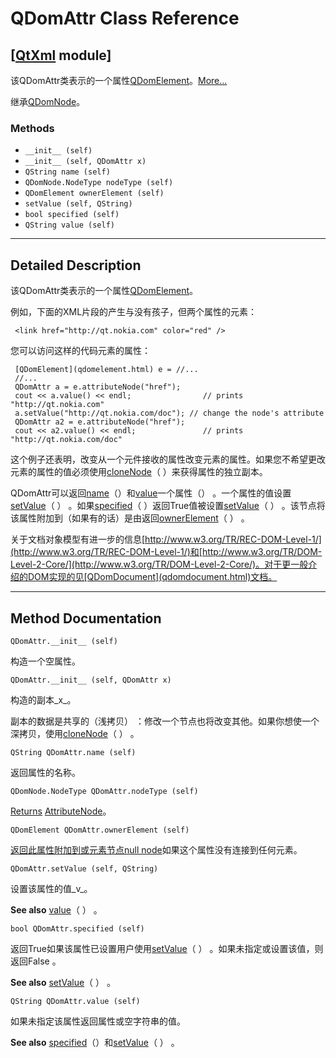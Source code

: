 # QDomAttr Class Reference

## [[QtXml](index.htm) module]

该QDomAttr类表示的一个属性[QDomElement](qdomelement.html)。[More...](#details)

继承[QDomNode](qdomnode.html)。

### Methods

*   `__init__ (self)`
*   `__init__ (self, QDomAttr x)`
*   `QString name (self)`
*   `QDomNode.NodeType nodeType (self)`
*   `QDomElement ownerElement (self)`
*   `setValue (self, QString)`
*   `bool specified (self)`
*   `QString value (self)`

* * *

## Detailed Description

该QDomAttr类表示的一个属性[QDomElement](qdomelement.html)。

例如，下面的XML片段的产生与没有孩子，但两个属性的元素：

```
 <link href="http://qt.nokia.com" color="red" />

```

您可以访问这样的代码元素的属性：

```
 [QDomElement](qdomelement.html) e = //...
 //...
 QDomAttr a = e.attributeNode("href");
 cout << a.value() << endl;                // prints "http://qt.nokia.com"
 a.setValue("http://qt.nokia.com/doc"); // change the node's attribute
 QDomAttr a2 = e.attributeNode("href");
 cout << a2.value() << endl;               // prints "http://qt.nokia.com/doc"

```

这个例子还表明，改变从一个元件接收的属性改变元素的属性。如果您不希望更改元素的属性的值必须使用[cloneNode](qdomnode.html#cloneNode)（ ）来获得属性的独立副本。

QDomAttr可以返回[name](qdomattr.html#name)（）和[value](qdomattr.html#value)一个属性（） 。一个属性的值设置[setValue](qdomattr.html#setValue)（ ） 。如果[specified](qdomattr.html#specified)（ ）返回True值被设置[setValue](qdomattr.html#setValue)（ ） 。该节点将该属性附加到（如果有的话）是由返回[ownerElement](qdomattr.html#ownerElement)（ ） 。

关于文档对象模型有进一步的信息[http://www.w3.org/TR/REC-DOM-Level-1/](http://www.w3.org/TR/REC-DOM-Level-1/)和[http://www.w3.org/TR/DOM-Level-2-Core/](http://www.w3.org/TR/DOM-Level-2-Core/)。对于更一般介绍的DOM实现的见[QDomDocument](qdomdocument.html)文档。

* * *

## Method Documentation

```
QDomAttr.__init__ (self)
```

构造一个空属性。

```
QDomAttr.__init__ (self, QDomAttr x)
```

构造的副本_x_。

副本的数据是共享的（浅拷贝） ：修改一个节点也将改变其他。如果你想使一个深拷贝，使用[cloneNode](qdomnode.html#cloneNode)（ ） 。

```
QString QDomAttr.name (self)
```

返回属性的名称。

```
QDomNode.NodeType QDomAttr.nodeType (self)
```

[](qdomnode.html#NodeType-enum)

[Returns](qdomnode.html#NodeType-enum) [AttributeNode](qdomnode.html#NodeType-enum)。

```
QDomElement QDomAttr.ownerElement (self)
```

[](qdomelement.html)

[返回此属性附加到或元素节点](qdomelement.html)[null node](qdomnode.html#isNull)如果这个属性没有连接到任何元素。

```
QDomAttr.setValue (self, QString)
```

设置该属性的值_v_。

**See also** [value](qdomattr.html#value)（ ） 。

```
bool QDomAttr.specified (self)
```

返回True如果该属性已设置用户使用[setValue](qdomattr.html#setValue)（ ） 。如果未指定或设置该值，则返回False 。

**See also** [setValue](qdomattr.html#setValue)（ ） 。

```
QString QDomAttr.value (self)
```

如果未指定该属性返回属性或空字符串的值。

**See also** [specified](qdomattr.html#specified)（）和[setValue](qdomattr.html#setValue)（ ） 。